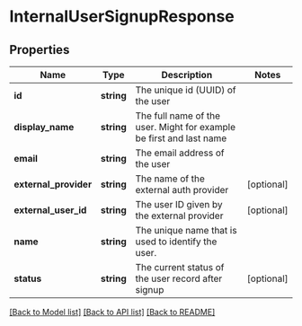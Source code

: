 # InternalUserSignupResponse

## Properties
Name | Type | Description | Notes
------------ | ------------- | ------------- | -------------
**id** | **string** | The unique id (UUID) of the user | 
**display_name** | **string** | The full name of the user. Might for example be first and last name | 
**email** | **string** | The email address of the user | 
**external_provider** | **string** | The name of the external auth provider | [optional] 
**external_user_id** | **string** | The user ID given by the external provider | [optional] 
**name** | **string** | The unique name that is used to identify the user. | 
**status** | **string** | The current status of the user record after signup | [optional] 

[[Back to Model list]](../README.md#documentation-for-models) [[Back to API list]](../README.md#documentation-for-api-endpoints) [[Back to README]](../README.md)


